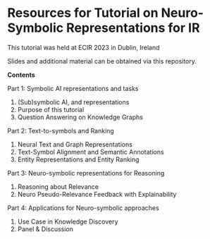 # Resources for Tutorial on Neuro-Symbolic Representations for IR

This tutorial was held at ECIR 2023 in Dublin, Ireland

Slides and additional material can be obtained via this repository.


**Contents**

Part 1: Symbolic AI representations and tasks 
   1. (Sub)symbolic AI, and representations
   2. Purpose of this tutorial
   3. Question Answering on Knowledge Graphs

Part 2:  Text-to-symbols and Ranking
   1. Neural Text and Graph Representations 
   2. Text-Symbol Alignment and Semantic Annotations
   3. Entity Representations and Entity Ranking

Part 3: Neuro-symbolic representations for Reasoning 
  1. Reasoning about  Relevance
  2. Neuro Pseudo-Relevance Feedback with Explainability

Part 4: Applications for Neuro-symbolic approaches
  1. Use Case in Knowledge Discovery
  2. Panel \& Discussion
